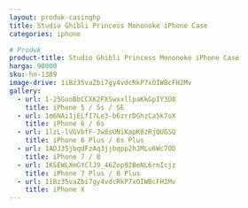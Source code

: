 ```yaml
---
layout: produk-casinghp
title: Studio Ghibli Princess Mononoke iPhone Case
categories: iphone

# Produk
product-title: Studio Ghibli Princess Mononoke iPhone Case
harga: 90000
sku: hn-1389
image-drive: 1iBz35vaZbi7gy4vdcRkP7xOIWBcFH2Mv
gallery:
  - url: 1-25GuoBbCCXK2FXSwxxllpaKkGpIY3O8
    title: iPhone 5 / 5s / SE
  - url: 1m6NAi1jELfI7Le3-b6zrrDGhzCa5k7oX
    title: iPhone 6 / 6s
  - url: 1lzL-lVGVbfF-Jw8sUNiKapK8zRjQUGSQ
    title: iPhone 6 Plus / 6s Plus
  - url: 1ADJ35jbqdFzAq3jjbqpp2hJMLu6Wc7OD
    title: iPhone 7 / 8
  - url: 1KSEWLXmGYClJ9_46Zop92BeNL6rnIcjz
    title: iPhone 7 Plus / 8 Plus
  - url: 1iBz35vaZbi7gy4vdcRkP7xOIWBcFH2Mv
    title: iPhone X
---
```

